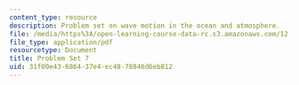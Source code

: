 ```yaml
---
content_type: resource
description: Problem set on wave motion in the ocean and atmosphere.
file: /media/https%3A/open-learning-course-data-rc.s3.amazonaws.com/12-802-wave-motion-in-the-ocean-and-the-atmosphere-spring-2008/31f00e43686437e4ec4878846d6eb812_MIT12_802S08_pset07.pdf
file_type: application/pdf
resourcetype: Document
title: Problem Set 7
uid: 31f00e43-6864-37e4-ec48-78846d6eb812
---
```

